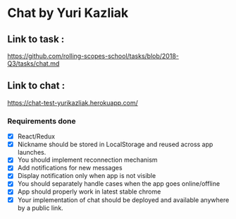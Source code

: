 # Chat by Yuri Kazliak

## Link to task :
https://github.com/rolling-scopes-school/tasks/blob/2018-Q3/tasks/chat.md

## Link to chat :    
https://chat-test-yurikazliak.herokuapp.com/  

### Requirements done    
- [x] React/Redux
- [x] Nickname should be stored in LocalStorage and reused across app launches.
- [x] You should implement reconnection mechanism
- [x] Add notifications for new messages
- [x] Display notification only when app is not visible
- [x] You should separately handle cases when the app goes online/offline
- [x] App should properly work in latest stable chrome
- [x] Your implementation of chat should be deployed and available anywhere by a public link.